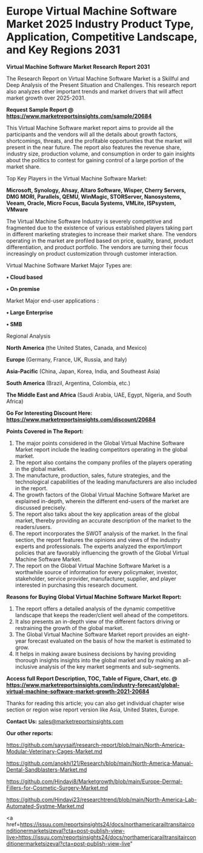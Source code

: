 # Europe Virtual Machine Software Market 2025 Industry Product Type, Application, Competitive Landscape, and Key Regions 2031

<strong>Virtual Machine Software Market Research Report 2031</strong>

The Research Report on Virtual Machine Software Market is a Skillful and Deep Analysis of the Present Situation and Challenges. This research report also analyzes other important trends and market drivers that will affect market growth over 2025-2031.

<strong>Request Sample Report @ <a href=https://www.marketreportsinsights.com/sample/20684>https://www.marketreportsinsights.com/sample/20684</a></strong>

This Virtual Machine Software market report aims to provide all the participants and the vendors will all the details about growth factors, shortcomings, threats, and the profitable opportunities that the market will present in the near future. The report also features the revenue share, industry size, production volume, and consumption in order to gain insights about the politics to contest for gaining control of a large portion of the market share.

Top Key Players in the Virtual Machine Software Market:

<strong>Microsoft, Synology, Ahsay, Altaro Software, Wisper, Cherry Servers, DMG MORI, Parallels, QEMU, WinMagic, STORServer, Nanosystems, Veeam, Oracle, Micro Focus, Bacula Systems, VMLite, ISPsystem, VMware</strong>

The Virtual Machine Software Industry is severely competitive and fragmented due to the existence of various established players taking part in different marketing strategies to increase their market share. The vendors operating in the market are profiled based on price, quality, brand, product differentiation, and product portfolio. The vendors are turning their focus increasingly on product customization through customer interaction.

Virtual Machine Software Market Major Types are:

<strong>• Cloud based

• On premise</strong>

Market Major end-user applications :

<strong>• Large Enterprise

• SMB</strong>

Regional Analysis

</u><strong><b>North America</b></strong> (the United States, Canada, and Mexico)

<strong><b>Europe </b></strong>(Germany, France, UK, Russia, and Italy)

<strong><b>Asia-Pacific</b></strong> (China, Japan, Korea, India, and Southeast Asia)

<strong><b>South America</b></strong> (Brazil, Argentina, Colombia, etc.)

<strong><b>The Middle East and Africa</b></strong> (Saudi Arabia, UAE, Egypt, Nigeria, and South Africa)

<strong>Go For Interesting Discount Here: <a href=https://www.marketreportsinsights.com/discount/20684>https://www.marketreportsinsights.com/discount/20684</a></strong>

<strong>Points Covered in The Report:</strong>
<ol>
  <li>The major points considered in the Global Virtual Machine Software Market report include the leading competitors operating in the global market.</li>
  <li>The report also contains the company profiles of the players operating in the global market.</li>
  <li>The manufacture, production, sales, future strategies, and the technological capabilities of the leading manufacturers are also included in the report.</li>
  <li>The growth factors of the Global Virtual Machine Software Market are explained in-depth, wherein the different end-users of the market are discussed precisely.</li>
  <li>The report also talks about the key application areas of the global market, thereby providing an accurate description of the market to the readers/users.</li>
  <li>The report incorporates the SWOT analysis of the market. In the final section, the report features the opinions and views of the industry experts and professionals. The experts analyzed the export/import policies that are favorably influencing the growth of the Global Virtual Machine Software Market.</li>
  <li>The report on the Global Virtual Machine Software Market is a worthwhile source of information for every policymaker, investor, stakeholder, service provider, manufacturer, supplier, and player interested in purchasing this research document.</li>
</ol>
<strong>Reasons for Buying Global Virtual Machine Software Market Report:</strong>

<ol>
  <li>The report offers a detailed analysis of the dynamic competitive landscape that keeps the reader/client well ahead of the competitors.</li>
  <li>It also presents an in-depth view of the different factors driving or restraining the growth of the global market.</li>
  <li>The Global Virtual Machine Software Market report provides an eight-year forecast evaluated on the basis of how the market is estimated to grow.</li>
  <li>It helps in making aware business decisions by having providing thorough insights insights into the global market and by making an all-inclusive analysis of the key market segments and sub-segments.</li>
</ol>
<strong>Access full Report Description, TOC, Table of Figure, Chart, etc. @ <a href=https://www.marketreportsinsights.com/industry-forecast/global-virtual-machine-software-market-growth-2021-20684>https://www.marketreportsinsights.com/industry-forecast/global-virtual-machine-software-market-growth-2021-20684</a></strong>


Thanks for reading this article; you can also get individual chapter wise section or region wise report version like Asia, United States, Europe.

<strong>Contact Us:</strong>
sales@marketreportsinsights.com

<strong>Our other reports:</strong>

<a href=https://github.com/sayysaif/research-report/blob/main/North-America-Modular-Veterinary-Cages-Market.md>https://github.com/sayysaif/research-report/blob/main/North-America-Modular-Veterinary-Cages-Market.md</a>

<a href=https://github.com/anokhi121/Research/blob/main/North-America-Manual-Dental-Sandblasters-Market.md>https://github.com/anokhi121/Research/blob/main/North-America-Manual-Dental-Sandblasters-Market.md</a>

<a href=https://github.com/Hindavi8/Marketgrowth/blob/main/Europe-Dermal-Fillers-for-Cosmetic-Surgery-Market.md>https://github.com/Hindavi8/Marketgrowth/blob/main/Europe-Dermal-Fillers-for-Cosmetic-Surgery-Market.md</a>

<a href=https://github.com/Hindavi23/researchtrend/blob/main/North-America-Lab-Automated-Systme-Market.md>https://github.com/Hindavi23/researchtrend/blob/main/North-America-Lab-Automated-Systme-Market.md</a>

<a href=https://issuu.com/reportsinsights24/docs/northamericarailtransitairconditionermarketsizeval?cta=post-publish-view-live>https://issuu.com/reportsinsights24/docs/northamericarailtransitairconditionermarketsizeval?cta=post-publish-view-live</a>"
